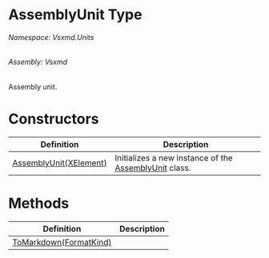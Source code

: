 <a name='T-Vsxmd-Units-AssemblyUnit'></a>
# AssemblyUnit Type

###### Namespace:  Vsxmd.Units

###### Assembly:  Vsxmd

Assembly unit.

# Constructors

| Definition | Description |
|-|-|
| [AssemblyUnit(XElement)](Constructors/Constructors.md) | Initializes a new instance of the [AssemblyUnit](./../AssemblyUnit.md) class. |

# Methods

| Definition | Description |
|-|-|
| [ToMarkdown(FormatKind)](Methods/ToMarkdown.md) |  |
